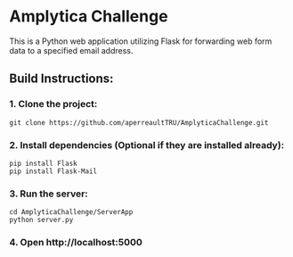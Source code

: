 # Amplytica Challenge 

This is a Python web application utilizing Flask for forwarding web form data to a specified email address. 

## Build Instructions: 

### 1. Clone the project:
```
git clone https://github.com/aperreaultTRU/AmplyticaChallenge.git
```
### 2. Install dependencies (Optional if they are installed already): 
```
pip install Flask
pip install Flask-Mail
```

### 3. Run the server:
```
cd AmplyticaChallenge/ServerApp
python server.py
```
### 4. Open http://localhost:5000
